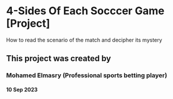# 4-Sides Of Each Socccer Game [Project]
How to read the scenario of the match and decipher its mystery

## This project was created by
###  Mohamed Elmasry (Professional sports betting player)
#### 10 Sep 2023
